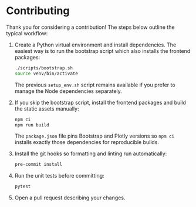 # Contributing

Thank you for considering a contribution! The steps below outline the typical
workflow:

1. Create a Python virtual environment and install dependencies. The
   easiest way is to run the bootstrap script which also installs the
   frontend packages:

   ```bash
   ./scripts/bootstrap.sh
   source venv/bin/activate
   ```

   The previous `setup_env.sh` script remains available if you prefer
   to manage the Node dependencies separately.

2. If you skip the bootstrap script, install the frontend packages and
   build the static assets manually:

   ```bash
   npm ci
   npm run build
   ```
   The `package.json` file pins Bootstrap and Plotly versions so `npm ci`
   installs exactly those dependencies for reproducible builds.

3. Install the git hooks so formatting and linting run automatically:

   ```bash
   pre-commit install
   ```

4. Run the unit tests before committing:

   ```bash
   pytest
   ```

5. Open a pull request describing your changes.
